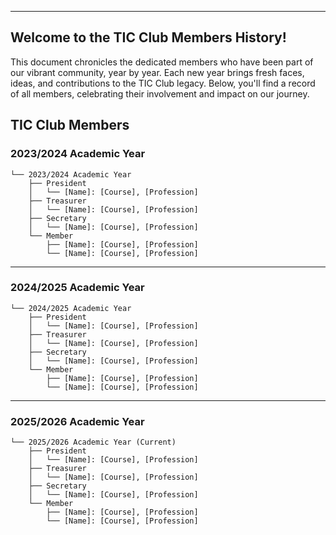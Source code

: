 -----

## Welcome to the TIC Club Members History\!

This document chronicles the dedicated members who have been part of our vibrant community, year by year. Each new year brings fresh faces, ideas, and contributions to the TIC Club legacy. Below, you'll find a record of all members, celebrating their involvement and impact on our journey.

  ## TIC Club Members
### **2023/2024 Academic Year**

```
└── 2023/2024 Academic Year
    ├── President
    │   └── [Name]: [Course], [Profession]
    ├── Treasurer
    │   └── [Name]: [Course], [Profession]
    ├── Secretary
    │   └── [Name]: [Course], [Profession]
    └── Member
        ├── [Name]: [Course], [Profession]
        └── [Name]: [Course], [Profession]
```

-----

### **2024/2025 Academic Year**

```
└── 2024/2025 Academic Year
    ├── President
    │   └── [Name]: [Course], [Profession]
    ├── Treasurer
    │   └── [Name]: [Course], [Profession]
    ├── Secretary
    │   └── [Name]: [Course], [Profession]
    └── Member
        ├── [Name]: [Course], [Profession]
        └── [Name]: [Course], [Profession]
```

-----

### 2025/2026 Academic Year

```
└── 2025/2026 Academic Year (Current)
    ├── President
    │   └── [Name]: [Course], [Profession]
    ├── Treasurer
    │   └── [Name]: [Course], [Profession]
    ├── Secretary
    │   └── [Name]: [Course], [Profession]
    └── Member
        ├── [Name]: [Course], [Profession]
        └── [Name]: [Course], [Profession]
```

